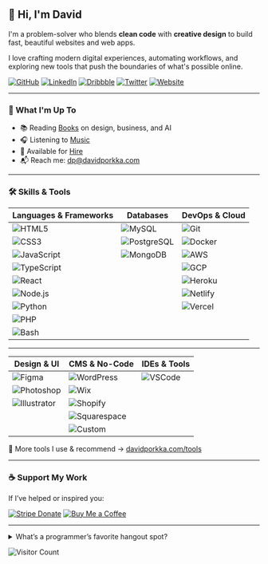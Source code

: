 ## 👋 Hi, I'm David

I'm a problem-solver who blends **clean code** with **creative design** to build fast, beautiful websites and web apps.

I love crafting modern digital experiences, automating workflows, and exploring new tools that push the boundaries of what's possible online.

<p align="left">
  <a href="https://github.com/dporkka"><img alt="GitHub" src="https://img.shields.io/badge/GitHub-000?style=flat&logo=github&logoColor=white"></a>
  <a href="https://www.linkedin.com/in/david-porkka/"><img alt="LinkedIn" src="https://img.shields.io/badge/LinkedIn-blue?style=flat&logo=linkedin&logoColor=white"></a>
  <a href="https://dribbble.com/dapodigital"><img alt="Dribbble" src="https://img.shields.io/badge/Dribbble-pink?style=flat&logo=dribbble&logoColor=white"></a>
  <a href="https://twitter.com/dporkka"><img alt="Twitter" src="https://img.shields.io/badge/Twitter-1DA1F2?style=flat&logo=twitter&logoColor=white"></a>
  <a href="https://davidporkka.com"><img alt="Website" src="https://img.shields.io/badge/Website-orange?style=flat&logo=google-chrome&logoColor=white"></a>
</p>

---

### 🔭 What I'm Up To
- 📚 Reading [Books](https://www.davidporkka.com/books) on design, business, and AI  
- 🎧 Listening to [Music](https://open.spotify.com/user/wilhelm_lavender?si=cdc81a4db6d44620&nd=1&dlsi=b96f280269ee47ab)  
- 🤝 Available for [Hire](https://davidporkka.com/#contact)  
- 📬 Reach me: [dp@davidporkka.com](mailto:dp@davidporkka.com)

---

### 🛠️ Skills & Tools

| **Languages & Frameworks** | **Databases** | **DevOps & Cloud** |
|----------------------------|---------------|---------------------|
| ![HTML5](https://img.shields.io/badge/HTML5-333?style=flat&logo=html5) | ![MySQL](https://img.shields.io/badge/MySQL-333?style=flat&logo=mysql) | ![Git](https://img.shields.io/badge/Git-333?style=flat&logo=git) |
| ![CSS3](https://img.shields.io/badge/CSS3-333?style=flat&logo=css3&logoColor=1572B6) | ![PostgreSQL](https://img.shields.io/badge/PostgreSQL-333?style=flat&logo=postgresql) | ![Docker](https://img.shields.io/badge/Docker-333?style=flat&logo=docker) |
| ![JavaScript](https://img.shields.io/badge/JavaScript-333?style=flat&logo=javascript) | ![MongoDB](https://img.shields.io/badge/MongoDB-333?style=flat&logo=mongodb) | ![AWS](https://img.shields.io/badge/AWS-333?style=flat&logo=amazon-aws) |
| ![TypeScript](https://img.shields.io/badge/TypeScript-333?style=flat&logo=typescript) |  | ![GCP](https://img.shields.io/badge/GCP-333?style=flat&logo=google-cloud) |
| ![React](https://img.shields.io/badge/React-333?style=flat&logo=react) |  | ![Heroku](https://img.shields.io/badge/Heroku-333?style=flat&logo=heroku) |
| ![Node.js](https://img.shields.io/badge/Node.js-333?style=flat&logo=node.js) |  | ![Netlify](https://img.shields.io/badge/Netlify-333?style=flat&logo=netlify) |
| ![Python](https://img.shields.io/badge/Python-333?style=flat&logo=python) |  | ![Vercel](https://img.shields.io/badge/Vercel-333?style=flat&logo=vercel) |
| ![PHP](https://img.shields.io/badge/PHP-333?style=flat&logo=php) |  |  |
| ![Bash](https://img.shields.io/badge/Bash-333?style=flat&logo=gnu-bash) |  |  |

---

| **Design & UI** | **CMS & No-Code** | **IDEs & Tools** |
|-----------------|-------------------|------------------|
| ![Figma](https://img.shields.io/badge/Figma-333?style=flat&logo=figma) | ![WordPress](https://img.shields.io/badge/WordPress-333?style=flat&logo=wordpress) | ![VSCode](https://img.shields.io/badge/VSCode-333?style=flat&logo=visual-studio-code) |
| ![Photoshop](https://img.shields.io/badge/Photoshop-333?style=flat&logo=adobe-photoshop) | ![Wix](https://img.shields.io/badge/Wix-333?style=flat&logo=wix) |  |
| ![Illustrator](https://img.shields.io/badge/Illustrator-333?style=flat&logo=adobe-illustrator) | ![Shopify](https://img.shields.io/badge/Shopify-333?style=flat&logo=shopify) |  |
|  | ![Squarespace](https://img.shields.io/badge/Squarespace-333?style=flat&logo=squarespace) |  |
|  | ![Custom](https://img.shields.io/badge/Custom-333?style=flat&logo=codeberg) |  |

🧰 More tools I use & recommend → [davidporkka.com/tools](https://davidporkka.com/tools/)

---

### ☕ Support My Work

If I’ve helped or inspired you:

[![Stripe Donate](https://img.shields.io/badge/Donate%20with-Stripe-635BFF?style=flat&logo=stripe&logoColor=white)](https://buy.stripe.com/cN26oM84c2oT772dQX)
[![Buy Me a Coffee](https://img.shields.io/badge/Buy%20Me%20a%20Ko--Fi-FF5E5B?style=flat&logo=ko-fi&logoColor=white)](https://ko-fi.com/S6S7YJ9T1)

---

<details>
<summary>What’s a programmer’s favorite hangout spot?</summary>
<p><strong>Foo Bar</strong></p>
</details>

<p align="left">
  <img alt="Visitor Count" src="https://views.whatilearened.today/views/github/dporkka/dporkka.svg" />
</p>

<!-- Built by David Porkka -->
